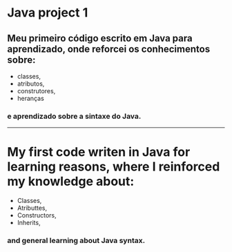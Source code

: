 # Java project 1

## Meu primeiro código escrito em Java para aprendizado, onde reforcei os conhecimentos sobre:
+ classes,
+ atributos, 
+ construtores, 
+ heranças
### e aprendizado sobre a sintaxe do Java.

--------------------------------------------------------------------------------------------

# My first code writen in Java for learning reasons, where I reinforced my knowledge about:
+ Classes,
+ Atributtes,
+ Constructors,
+ Inherits,
### and general learning about Java syntax.
